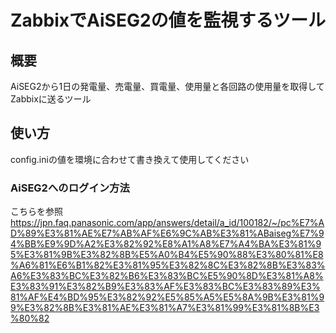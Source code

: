 # ZabbixでAiSEG2の値を監視するツール
## 概要
AiSEG2から1日の発電量、売電量、買電量、使用量と各回路の使用量を取得してZabbixに送るツール

## 使い方
config.iniの値を環境に合わせて書き換えて使用してください

### AiSEG2へのログイン方法
こちらを参照
https://jpn.faq.panasonic.com/app/answers/detail/a_id/100182/~/pc%E7%AD%89%E3%81%AE%E7%AB%AF%E6%9C%AB%E3%81%ABaiseg%E7%94%BB%E9%9D%A2%E3%82%92%E8%A1%A8%E7%A4%BA%E3%81%95%E3%81%9B%E3%82%8B%E5%A0%B4%E5%90%88%E3%80%81%E8%A6%81%E6%B1%82%E3%81%95%E3%82%8C%E3%82%8B%E3%83%A6%E3%83%BC%E3%82%B6%E3%83%BC%E5%90%8D%E3%81%A8%E3%83%91%E3%82%B9%E3%83%AF%E3%83%BC%E3%83%89%E3%81%AF%E4%BD%95%E3%82%92%E5%85%A5%E5%8A%9B%E3%81%99%E3%82%8B%E3%81%AE%E3%81%A7%E3%81%99%E3%81%8B%E3%80%82
